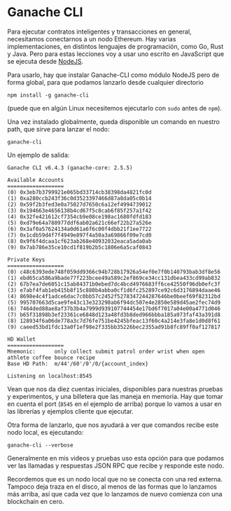 # Ganache CLI

Para ejecutar contratos inteligentes y transacciones en general, necesitamos
conectarnos a un nodo Ethereum. Hay varias implementaciones, en distintos lenguajes
de programación, como Go, Rust y Java. Pero para estas lecciones voy
a usar uno escrito en JavaScript que se ejecuta desde [NodeJS](NodeJS.md).

Para usarlo, hay que instalar Ganache-CLI como módulo NodeJS pero de forma global, para
que podamos lanzarlo desde cualquier directorio

```
npm install -g ganache-cli
```

(puede que en algún Linux necesitemos ejecutarlo con `sudo` antes de `npm`).

Una vez instalado globalmente, queda disponible un comando en nuestro path, que
sirve para lanzar el nodo:

```
ganache-cli
```

Un ejemplo de salida:

```
Ganache CLI v6.4.3 (ganache-core: 2.5.5)

Available Accounts
==================
(0) 0x3eb7b3799921e065bd33714cb38398da4821fc0d
(1) 0xa280ccb243f36c0d3523397466d87a8da05c0b14
(2) 0x59f2b3fed3e0a75027d7650c6a12ef4994739012
(3) 0x194663e4656138b4cd67f5c8cab6f85f257a1f42
(4) 0x32fe421612cf7354cb9e08ce198ac1680fdfd183
(5) 0xd79e64a780977ddf6ab02a621c66ef22b27a526e
(6) 0x3af0a57624134a0d61a6f6c00f4dbb21f1ee7722
(7) 0x1cdb59d4f7f4949e897f4a50a3a69866f09e7cd0
(8) 0x9f6f4dcaa1cf623ab268e40932032eaca5ada0ab
(9) 0x7ab786e35ce10cd1f819b2b5c1806e6a5caf0843

Private Keys
==================
(0) c48c6393ede748f059dd9366c94b728b17926a54ef0e7f0b140793bab3df8e56
(1) ebd65ca586a9bade77f223bcee49a589c2ef869ce34cc131dbea433cd99ab832
(2) 67b7ea7de6051c15ab84371b0ebed7dc4bcd4976683ff6ce42550f96db0efc3f
(3) e7abf4fab1eb415b8f15c880b4abba0cf1d6fc252897ce92c6d3176894daae46
(4) 8698e4c4f1adce6dac7c0bb57c2452f5278347244287646be0beef69f82312bd
(5) 995707663d5cae9fe43c13e323298ab6f94dc507e4e2850e589d45ae2fec74d9
(6) 7464ded88ae8af37b3b4a7999d939107744454e17bd6f7017a04e00a4771d046
(7) b65f31898b3ef23361ce6848d123a48fd3b8ded966bbba185a973faf43a391d8
(8) 128934f6a06de778a3c7d76fe751be4245bfeac13f60c4a214e3fa8e1d0d8f61
(9) caeed53bd1fdc13a0f1ef98e2f335bb35226bec2355ad91b8fc89ff0af127817

HD Wallet
==================
Mnemonic:      only collect submit patrol order wrist when open athlete coffee bounce recipe
Base HD Path:  m/44'/60'/0'/0/{account_index}

Listening on localhost:8545
```

Vean que nos da diez cuentas iniciales, disponibles para nuestras pruebas
y experimentos, y una billetera que las maneja en memoria. Hay que tomar
en cuenta el port (`8545` en el ejemplo de arriba) porque lo vamos a usar
en las librerías y ejemplos cliente que ejecutar.

Otra forma de lanzarlo, que nos ayudará a ver que
comandos recibe este nodo local, es ejecutando:

```
ganache-cli --verbose
```

Generalmente en mis videos y pruebas uso esta opción
para que podamos ver las llamadas y respuestas JSON RPC
que recibe y responde este nodo.

Recordemos que es un nodo local que no se conecta
con una red externa. Tampoco deja traza en el disco,
al menos de las formas que lo lanzamos más arriba,
así que cada vez que lo lanzamos de nuevo comienza
con una blockchain en cero.

